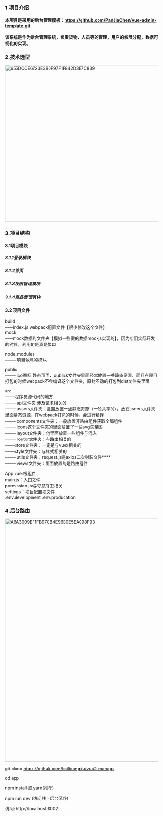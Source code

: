 ### 1.项目介绍
#### 本项目是采用的后台管理模板：https://github.com/PanJiaChen/vue-admin-template.git
#### 该系统是作为后台管理系统，负责货物、人员等的管理，用户的权限分配，数据可视化的实现。
### 2.技术选型
<img width="518" alt="655DCCE6723E3B0F97F1F842D3E7C839" src="https://user-images.githubusercontent.com/119716216/220264252-83ef5d93-05b4-4997-8235-6ae1a6cd831a.png">

### 3.项目结构
#### 3.1项目模块
##### 3.1.1登录模块
##### 3.1.2首页
##### 3.1.3权限管理模块
##### 3.1.4商品管理模块
#### 3.2 项目文件
build</br>
     ----index.js webpack配置文件【很少修改这个文件】</br>
mock</br>
    ----mock数据的文件夹【模拟一些假的数据mockjs实现的】，因为咱们实际开发的时候，利用的是真是接口</br>

node_modules</br>
     ------项目依赖的模块</br>

public</br>
     ------ico图标,静态页面，publick文件夹里面经常放置一些静态资源，而且在项目打包的时候webpack不会编译这个文件夹，原封不动的打包到dist文件夹里面</br>

src</br>
    -----程序员源代码的地方</br>
    ------api文件夹:涉及请求相关的</br>
    ------assets文件夹：里面放置一些静态资源（一般共享的），放在aseets文件夹里面静态资源，在webpack打包的时候，会进行编译</br>
    ------components文件夹：一般放置非路由组件获取全局组件</br>
    ------icons这个文件夹的里面放置了一些svg矢量图</br>
    ------layout文件夹：他里面放置一些组件与混入</br>
    ------router文件夹：与路由相关的</br>
    -----store文件夹：一定是与vuex相关的</br>
    -----style文件夹：与样式相关的</br>
    ------utils文件夹：request.js是axios二次封装文件****</br>
    ------views文件夹：里面放置的是路由组件</br>

App.vue:根组件</br>
main.js：入口文件</br>
permission.js:与导航守卫相关</br>
settings：项目配置项文件</br>
.env.development
.env.producation
### 4.后台路由
<img width="802" alt="A6A3009EF1FB97CB4E96B0E5EA098F93" src="https://user-images.githubusercontent.com/119716216/220268282-7bfe3c38-9cb6-4872-9565-2939190f1c5c.png">

git clone https://github.com/bailicangdu/vue2-manage  

cd app  

npm install 或 yarn(推荐)

npm run dev (访问线上后台系统)


访问: http://localhost:8002
